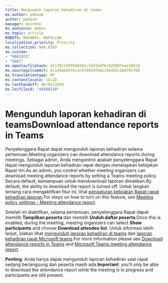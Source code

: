 ```yaml
---
title: Mengunduh laporan kehadiran di teams
ms.author: pebaum
author: pebaum
manager: mnirkhe
ms.audience: Admin
ms.topic: article
ROBOTS: NOINDEX, NOFOLLOW
localization_priority: Priority
ms.collection: Adm_O365
ms.custom:
- "9002973"
- "5687"
ms.openlocfilehash: d11f8114595b8201cfdd1bdf6c925097aee185cb
ms.sourcegitcommit: dc149ab45fbc2c974b54fb81156d2bc1b07017bb
ms.translationtype: MT
ms.contentlocale: id-ID
ms.lasthandoff: 06/02/2020
ms.locfileid: "44569148"
---
```

# <a name="download-attendance-reports-in-teams"></a><span data-ttu-id="a9096-102">Mengunduh laporan kehadiran di teams</span><span class="sxs-lookup"><span data-stu-id="a9096-102">Download attendance reports in Teams</span></span>

<span data-ttu-id="a9096-103">Penyelenggara Rapat dapat mengunduh laporan kehadiran selama pertemuan.</span><span class="sxs-lookup"><span data-stu-id="a9096-103">Meeting organizers can download attendance reports during meetings.</span></span> <span data-ttu-id="a9096-104">Sebagai admin, Anda mengontrol apakah penyelenggara Rapat dapat mengunduh laporan kehadiran rapat dengan menetapkan kebijakan Rapat tim.</span><span class="sxs-lookup"><span data-stu-id="a9096-104">As an admin, you control whether meeting organizers can download meeting attendance reports by setting a Teams meeting policy.</span></span> <span data-ttu-id="a9096-105">Secara default, kemampuan untuk mendownload laporan dimatikan.</span><span class="sxs-lookup"><span data-stu-id="a9096-105">By default, the ability to download the report is turned off.</span></span> <span data-ttu-id="a9096-106">Untuk langkah tentang cara mengaktifkan fitur ini, lihat [pengaturan kebijakan Rapat-rapat kehadiran laporan](https://docs.microsoft.com/microsoftteams/meeting-policies-in-teams#meeting-policy-settings---meeting-attendance-report).</span><span class="sxs-lookup"><span data-stu-id="a9096-106">For steps on how to turn on this feature, see  [Meeting policy settings - Meeting attendance report](https://docs.microsoft.com/microsoftteams/meeting-policies-in-teams#meeting-policy-settings---meeting-attendance-report).</span></span>

<span data-ttu-id="a9096-107">Setelah ini diaktifkan, selama pertemuan, penyelenggara Rapat dapat memilih **Tampilkan peserta** dan memilih **Unduh daftar peserta**.</span><span class="sxs-lookup"><span data-stu-id="a9096-107">Once this is enabled, during the meeting, meeting organizers can select  **Show participants**  and choose  **Download attendee list**.</span></span> <span data-ttu-id="a9096-108">Untuk informasi lebih lanjut, silakan lihat [mengunduh laporan kehadiran di teams](https://support.office.com/article/download-attendance-reports-in-teams-ae7cf170-530c-47d3-84c1-3aedac74d310) dan [laporan kehadiran rapat Microsoft teams](https://docs.microsoft.com/microsoftteams/teams-analytics-and-reports/meeting-attendance-report).</span><span class="sxs-lookup"><span data-stu-id="a9096-108">For more information please see [Download attendance reports in Teams](https://support.office.com/article/download-attendance-reports-in-teams-ae7cf170-530c-47d3-84c1-3aedac74d310) and [Microsoft Teams meeting attendance report](https://docs.microsoft.com/microsoftteams/teams-analytics-and-reports/meeting-attendance-report).</span></span>

<span data-ttu-id="a9096-109">**Penting**: Anda hanya dapat mengunduh laporan kehadiran saat rapat sedang berlangsung dan peserta masih ada.</span><span class="sxs-lookup"><span data-stu-id="a9096-109">**Important**: you'll only be able to download the attendance report while the meeting is in progress and participants are still present.</span></span>
